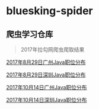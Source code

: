 # bluesking-spider
## 爬虫学习仓库

> 2017年拉勾网爬虫爬取结果

[2017年8月29日广州Java职位分布](https://a1023293003.github.io/StaticHtmlPage/lagou/result-%E5%B9%BF%E5%B7%9E-Java-2017%E5%B9%B48%E6%9C%8829%E6%97%A5.html)

[2017年8月29日深圳Java职位分布](https://a1023293003.github.io/StaticHtmlPage/lagou/result-%E6%B7%B1%E5%9C%B3-Java-2017%E5%B9%B48%E6%9C%8829%E6%97%A5.html)

[2017年10月14日广州Java职位分布](https://a1023293003.github.io/StaticHtmlPage/lagou/result-%E5%B9%BF%E5%B7%9E-Java-2017%E5%B9%B410%E6%9C%8814%E6%97%A5.html)

[2017年10月14日深圳Java职位分布](https://a1023293003.github.io/StaticHtmlPage/lagou/result-%E6%B7%B1%E5%9C%B3-Java-2017%E5%B9%B410%E6%9C%8814%E6%97%A5.html)
